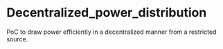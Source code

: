 # Decentralized_power_distribution
PoC to draw power efficiently in a decentralized manner from a restricted source.

